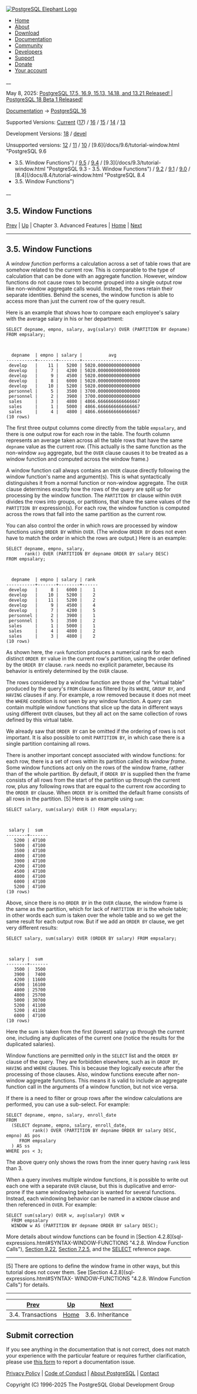 [ ![PostgreSQL Elephant Logo](/media/img/about/press/elephant.png) ](/)

  * [Home](/ "Home")
  * [About](/about/ "About")
  * [Download](/download/ "Download")
  * [Documentation](/docs/ "Documentation")
  * [Community](/community/ "Community")
  * [Developers](/developer/ "Developers")
  * [Support](/support/ "Support")
  * [Donate](/about/donate/ "Donate")
  * [Your account](/account/ "Your account")

__

May 8, 2025: [ PostgreSQL 17.5, 16.9, 15.13, 14.18, and 13.21 Released! ](/about/news/postgresql-175-169-1513-1418-and-1321-released-3072/) | [ PostgreSQL 18 Beta 1 Released! ](/about/news/postgresql-18-beta-1-released-3070/)

[Documentation](/docs/ "Documentation") -> [PostgreSQL
16](/docs/16/index.html)

Supported Versions: [Current](/docs/current/tutorial-window.html "PostgreSQL
17 - 3.5. Window Functions") ([17](/docs/17/tutorial-window.html "PostgreSQL
17 - 3.5. Window Functions")) / [16](/docs/16/tutorial-window.html "PostgreSQL
16 - 3.5. Window Functions") / [15](/docs/15/tutorial-window.html "PostgreSQL
15 - 3.5. Window Functions") / [14](/docs/14/tutorial-window.html "PostgreSQL
14 - 3.5. Window Functions") / [13](/docs/13/tutorial-window.html "PostgreSQL
13 - 3.5. Window Functions")

Development Versions: [18](/docs/18/tutorial-window.html "PostgreSQL 18 -
3.5. Window Functions") / [devel](/docs/devel/tutorial-window.html "PostgreSQL
devel - 3.5. Window Functions")

Unsupported versions: [12](/docs/12/tutorial-window.html "PostgreSQL 12 -
3.5. Window Functions") / [11](/docs/11/tutorial-window.html "PostgreSQL 11 -
3.5. Window Functions") / [10](/docs/10/tutorial-window.html "PostgreSQL 10 -
3.5. Window Functions") / [9.6](/docs/9.6/tutorial-window.html "PostgreSQL 9.6
- 3.5. Window Functions") / [9.5](/docs/9.5/tutorial-window.html "PostgreSQL
9.5 - 3.5. Window Functions") / [9.4](/docs/9.4/tutorial-window.html
"PostgreSQL 9.4 - 3.5. Window Functions") / [9.3](/docs/9.3/tutorial-
window.html "PostgreSQL 9.3 - 3.5. Window Functions") /
[9.2](/docs/9.2/tutorial-window.html "PostgreSQL 9.2 - 3.5. Window Functions")
/ [9.1](/docs/9.1/tutorial-window.html "PostgreSQL 9.1 - 3.5. Window
Functions") / [9.0](/docs/9.0/tutorial-window.html "PostgreSQL 9.0 -
3.5. Window Functions") / [8.4](/docs/8.4/tutorial-window.html "PostgreSQL 8.4
- 3.5. Window Functions")

__

3.5. Window Functions  
---  
[Prev](tutorial-transactions.html "3.4. Transactions")  | [Up](tutorial-advanced.html "Chapter 3. Advanced Features") | Chapter 3. Advanced Features | [Home](index.html "PostgreSQL 16.9 Documentation") |  [Next](tutorial-inheritance.html "3.6. Inheritance")  
  
* * *

## 3.5. Window Functions #

A _window function_ performs a calculation across a set of table rows that are
somehow related to the current row. This is comparable to the type of
calculation that can be done with an aggregate function. However, window
functions do not cause rows to become grouped into a single output row like
non-window aggregate calls would. Instead, the rows retain their separate
identities. Behind the scenes, the window function is able to access more than
just the current row of the query result.

Here is an example that shows how to compare each employee's salary with the
average salary in his or her department:

    
    
    SELECT depname, empno, salary, avg(salary) OVER (PARTITION BY depname) FROM empsalary;
    
    
    
      depname  | empno | salary |          avg
    -----------+-------+--------+-----------------------
     develop   |    11 |   5200 | 5020.0000000000000000
     develop   |     7 |   4200 | 5020.0000000000000000
     develop   |     9 |   4500 | 5020.0000000000000000
     develop   |     8 |   6000 | 5020.0000000000000000
     develop   |    10 |   5200 | 5020.0000000000000000
     personnel |     5 |   3500 | 3700.0000000000000000
     personnel |     2 |   3900 | 3700.0000000000000000
     sales     |     3 |   4800 | 4866.6666666666666667
     sales     |     1 |   5000 | 4866.6666666666666667
     sales     |     4 |   4800 | 4866.6666666666666667
    (10 rows)
    

The first three output columns come directly from the table `empsalary`, and
there is one output row for each row in the table. The fourth column
represents an average taken across all the table rows that have the same
`depname` value as the current row. (This actually is the same function as the
non-window `avg` aggregate, but the `OVER` clause causes it to be treated as a
window function and computed across the window frame.)

A window function call always contains an `OVER` clause directly following the
window function's name and argument(s). This is what syntactically
distinguishes it from a normal function or non-window aggregate. The `OVER`
clause determines exactly how the rows of the query are split up for
processing by the window function. The `PARTITION BY` clause within `OVER`
divides the rows into groups, or partitions, that share the same values of the
`PARTITION BY` expression(s). For each row, the window function is computed
across the rows that fall into the same partition as the current row.

You can also control the order in which rows are processed by window functions
using `ORDER BY` within `OVER`. (The window `ORDER BY` does not even have to
match the order in which the rows are output.) Here is an example:

    
    
    SELECT depname, empno, salary,
           rank() OVER (PARTITION BY depname ORDER BY salary DESC)
    FROM empsalary;
    
    
    
      depname  | empno | salary | rank
    -----------+-------+--------+------
     develop   |     8 |   6000 |    1
     develop   |    10 |   5200 |    2
     develop   |    11 |   5200 |    2
     develop   |     9 |   4500 |    4
     develop   |     7 |   4200 |    5
     personnel |     2 |   3900 |    1
     personnel |     5 |   3500 |    2
     sales     |     1 |   5000 |    1
     sales     |     4 |   4800 |    2
     sales     |     3 |   4800 |    2
    (10 rows)
    

As shown here, the `rank` function produces a numerical rank for each distinct
`ORDER BY` value in the current row's partition, using the order defined by
the `ORDER BY` clause. `rank` needs no explicit parameter, because its
behavior is entirely determined by the `OVER` clause.

The rows considered by a window function are those of the “virtual table”
produced by the query's `FROM` clause as filtered by its `WHERE`, `GROUP BY`,
and `HAVING` clauses if any. For example, a row removed because it does not
meet the `WHERE` condition is not seen by any window function. A query can
contain multiple window functions that slice up the data in different ways
using different `OVER` clauses, but they all act on the same collection of
rows defined by this virtual table.

We already saw that `ORDER BY` can be omitted if the ordering of rows is not
important. It is also possible to omit `PARTITION BY`, in which case there is
a single partition containing all rows.

There is another important concept associated with window functions: for each
row, there is a set of rows within its partition called its _window frame_.
Some window functions act only on the rows of the window frame, rather than of
the whole partition. By default, if `ORDER BY` is supplied then the frame
consists of all rows from the start of the partition up through the current
row, plus any following rows that are equal to the current row according to
the `ORDER BY` clause. When `ORDER BY` is omitted the default frame consists
of all rows in the partition. [5] Here is an example using `sum`:

    
    
    SELECT salary, sum(salary) OVER () FROM empsalary;
    
    
    
     salary |  sum
    --------+-------
       5200 | 47100
       5000 | 47100
       3500 | 47100
       4800 | 47100
       3900 | 47100
       4200 | 47100
       4500 | 47100
       4800 | 47100
       6000 | 47100
       5200 | 47100
    (10 rows)
    

Above, since there is no `ORDER BY` in the `OVER` clause, the window frame is
the same as the partition, which for lack of `PARTITION BY` is the whole
table; in other words each sum is taken over the whole table and so we get the
same result for each output row. But if we add an `ORDER BY` clause, we get
very different results:

    
    
    SELECT salary, sum(salary) OVER (ORDER BY salary) FROM empsalary;
    
    
    
     salary |  sum
    --------+-------
       3500 |  3500
       3900 |  7400
       4200 | 11600
       4500 | 16100
       4800 | 25700
       4800 | 25700
       5000 | 30700
       5200 | 41100
       5200 | 41100
       6000 | 47100
    (10 rows)
    

Here the sum is taken from the first (lowest) salary up through the current
one, including any duplicates of the current one (notice the results for the
duplicated salaries).

Window functions are permitted only in the `SELECT` list and the `ORDER BY`
clause of the query. They are forbidden elsewhere, such as in `GROUP BY`,
`HAVING` and `WHERE` clauses. This is because they logically execute after the
processing of those clauses. Also, window functions execute after non-window
aggregate functions. This means it is valid to include an aggregate function
call in the arguments of a window function, but not vice versa.

If there is a need to filter or group rows after the window calculations are
performed, you can use a sub-select. For example:

    
    
    SELECT depname, empno, salary, enroll_date
    FROM
      (SELECT depname, empno, salary, enroll_date,
              rank() OVER (PARTITION BY depname ORDER BY salary DESC, empno) AS pos
         FROM empsalary
      ) AS ss
    WHERE pos < 3;
    

The above query only shows the rows from the inner query having `rank` less
than 3.

When a query involves multiple window functions, it is possible to write out
each one with a separate `OVER` clause, but this is duplicative and error-
prone if the same windowing behavior is wanted for several functions. Instead,
each windowing behavior can be named in a `WINDOW` clause and then referenced
in `OVER`. For example:

    
    
    SELECT sum(salary) OVER w, avg(salary) OVER w
      FROM empsalary
      WINDOW w AS (PARTITION BY depname ORDER BY salary DESC);
    

More details about window functions can be found in [Section 4.2.8](sql-
expressions.html#SYNTAX-WINDOW-FUNCTIONS "4.2.8. Window Function Calls"),
[Section 9.22](functions-window.html "9.22. Window Functions"), [Section
7.2.5](queries-table-expressions.html#QUERIES-WINDOW "7.2.5. Window Function
Processing"), and the [SELECT](sql-select.html "SELECT") reference page.

  

* * *

[5] There are options to define the window frame in other ways, but this
tutorial does not cover them. See [Section 4.2.8](sql-expressions.html#SYNTAX-
WINDOW-FUNCTIONS "4.2.8. Window Function Calls") for details.

* * *

[Prev](tutorial-transactions.html "3.4. Transactions")  | [Up](tutorial-advanced.html "Chapter 3. Advanced Features") |  [Next](tutorial-inheritance.html "3.6. Inheritance")  
---|---|---  
3.4. Transactions  | [Home](index.html "PostgreSQL 16.9 Documentation") |  3.6. Inheritance  
  
## Submit correction

If you see anything in the documentation that is not correct, does not match
your experience with the particular feature or requires further clarification,
please use [this form](/account/comments/new/16/tutorial-window.html/) to
report a documentation issue.

[Privacy Policy](/about/privacypolicy) | [Code of Conduct](/about/policies/coc/) | [About PostgreSQL](/about/) | [Contact](/about/contact/)  

Copyright (C) 1996-2025 The PostgreSQL Global Development Group

